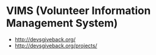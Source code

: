 # VIMS (Volunteer Information Management System)

* http://devsgiveback.org/
* http://devsgiveback.org/projects/

